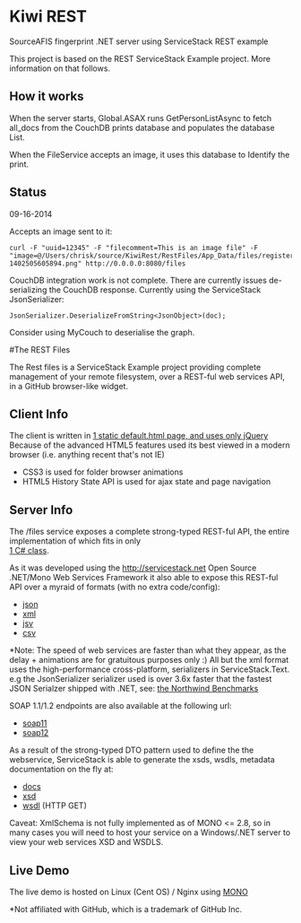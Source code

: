 # Kiwi REST

SourceAFIS fingerprint .NET server using ServiceStack REST example

This project is based on the REST ServiceStack Example project. More information on that follows.

## How it works

When the server starts, Global.ASAX runs GetPersonListAsync to fetch all_docs from the CouchDB prints database and populates the database List.

When the FileService accepts an image, it uses this database to Identify the print.

## Status

09-16-2014

Accepts an image sent to it:

	curl -F "uuid=12345" -F "filecomment=This is an image file" -F "image=@/Users/chrisk/source/KiwiRest/RestFiles/App_Data/files/register-1402505605894.png" http://0.0.0.0:8080/files

CouchDB integration work is not complete. There are currently issues de-serializing the CouchDB response. Currently using the ServiceStack JsonSerializer:

	JsonSerializer.DeserializeFromString<JsonObject>(doc);

Consider using MyCouch to deserialise the graph.

#The REST Files

The Rest files is a ServiceStack Example project providing complete management of your remote filesystem,
over a REST-ful web services API, in a GitHub browser-like widget.

## Client Info

The client is written in [1 static default.html page, and uses only jQuery](https://github.com/ServiceStack/ServiceStack.Examples/blob/master/src/RestFiles/RestFiles/default.htm)
Because of the advanced HTML5 features used its best viewed in a modern browser (i.e. anything recent that's not IE)

  * CSS3 is used for folder browser animations
  * HTML5 History State API is used for ajax state and page navigation

## Server Info

The /files service exposes a complete strong-typed REST-ful API, the entire implementation of which fits in only   
[1 C# class](https://github.com/ServiceStack/ServiceStack.Examples/blob/master/src/RestFiles/RestFiles.ServiceInterface/FilesService.cs).

As it was developed using the http://servicestack.net Open Source .NET/Mono Web Services Framework
it also able to expose this REST-ful API over a myraid of formats (with no extra code/config):

  * [json](http://servicestack.net/RestFiles/files/dtos/Types?format=json)
  * [xml](http://servicestack.net/RestFiles/files/dtos/Types?format=xml)
  * [jsv](http://servicestack.net/RestFiles/files/dtos/Types?format=jsv&debug=true)
  * [csv](http://servicestack.net/RestFiles/files/dtos/Types?format=csv)

*Note: The speed of web services are faster than what they appear, as the delay + animations are for
 gratuitous purposes only :) All but the xml format uses the high-performance cross-platform,
 serializers in ServiceStack.Text. e.g the JsonSerializer serializer used is over 3.6x faster
 that the fastest JSON Serialzer shipped with .NET, see:
 [the Northwind Benchmarks](http://www.servicestack.net/benchmarks/NorthwindDatabaseRowsSerialization.100000-times.2010-08-17.html)

SOAP 1.1/1.2 endpoints are also available at the following url:

  * [soap11](http://servicestack.net/RestFiles/servicestack/soap11)
  * [soap12](http://servicestack.net/RestFiles/servicestack/soap12)

As a result of the strong-typed DTO pattern used to define the the webservice, ServiceStack is able to
generate the xsds, wsdls, metadata documentation on the fly at:

  * [docs](http://servicestack.net/RestFiles/servicestack/metadata)
  * [xsd](http://servicestack.net/RestFiles/servicestack/metadata?xsd=1)
  * [wsdl](http://servicestack.net/RestFiles/servicestack/soap12) (HTTP GET)

Caveat: XmlSchema is not fully implemented as of MONO <= 2.8, so in many cases you will need to
host your service on a Windows/.NET server to view your web services XSD and WSDLS.

## Live Demo

The live demo is hosted on Linux (Cent OS) / Nginx using [MONO](http://www.mono-project.com)

*Not affiliated with GitHub, which is a trademark of GitHub Inc.
